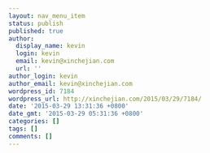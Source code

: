 ```yaml
---
layout: nav_menu_item
status: publish
published: true
author:
  display_name: kevin
  login: kevin
  email: kevin@xinchejian.com
  url: ''
author_login: kevin
author_email: kevin@xinchejian.com
wordpress_id: 7184
wordpress_url: http://xinchejian.com/2015/03/29/7184/
date: '2015-03-29 13:31:36 +0800'
date_gmt: '2015-03-29 05:31:36 +0800'
categories: []
tags: []
comments: []
---
```


